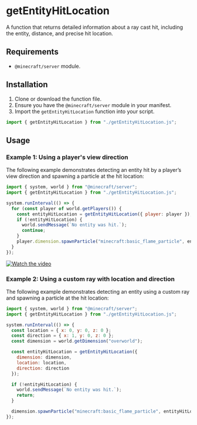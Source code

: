 
# getEntityHitLocation

A function that returns detailed information about a ray cast hit, including the entity, distance, and precise hit location.

## Requirements
- `@minecraft/server` module.

## Installation
1. Clone or download the function file.
2. Ensure you have the `@minecraft/server` module in your manifest.
3. Import the `getEntityHitLocation` function into your script.

```javascript
import { getEntityHitLocation } from "./getEntityHitLocation.js";
```

## Usage

### Example 1: Using a player's view direction

The following example demonstrates detecting an entity hit by a player’s view direction and spawning a particle at the hit location:

```javascript
import { system, world } from "@minecraft/server";
import { getEntityHitLocation } from "./getEntityHitLocation.js";

system.runInterval(() => {
  for (const player of world.getPlayers()) {
    const entityHitLocation = getEntityHitLocation({ player: player });
    if (!entityHitLocation) {
      world.sendMessage(`No entity was hit.`);
      continue;
    }
    player.dimension.spawnParticle("minecraft:basic_flame_particle", entityHitLocation.hitLocation);
  }
});
```
[![Watch the video](https://img.youtube.com/vi/76Nxs4uX3jo/0.jpg)](https://youtu.be/76Nxs4uX3jo)

### Example 2: Using a custom ray with location and direction

The following example demonstrates detecting an entity using a custom ray and spawning a particle at the hit location:

```javascript
import { system, world } from "@minecraft/server";
import { getEntityHitLocation } from "./getEntityHitLocation.js";

system.runInterval(() => {
  const location = { x: 0, y: 0, z: 0 };
  const direction = { x: 1, y: 0, z: 0 };
  const dimension = world.getDimension("overworld");

  const entityHitLocation = getEntityHitLocation({
    dimension: dimension,
    location: location,
    direction: direction
  });

  if (!entityHitLocation) {
    world.sendMessage(`No entity was hit.`);
    return;
  }

  dimension.spawnParticle("minecraft:basic_flame_particle", entityHitLocation.hitLocation);
});
```
